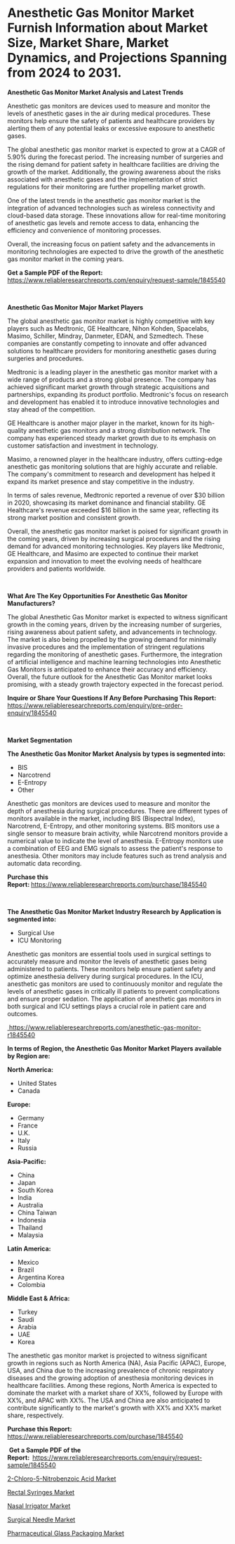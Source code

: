 <p><h1>Anesthetic Gas Monitor Market Furnish Information about Market Size, Market Share, Market Dynamics, and Projections Spanning from 2024 to 2031.</h1></p><p><strong>Anesthetic Gas Monitor Market Analysis and Latest Trends</strong></p>
<p><p>Anesthetic gas monitors are devices used to measure and monitor the levels of anesthetic gases in the air during medical procedures. These monitors help ensure the safety of patients and healthcare providers by alerting them of any potential leaks or excessive exposure to anesthetic gases.</p><p>The global anesthetic gas monitor market is expected to grow at a CAGR of 5.90% during the forecast period. The increasing number of surgeries and the rising demand for patient safety in healthcare facilities are driving the growth of the market. Additionally, the growing awareness about the risks associated with anesthetic gases and the implementation of strict regulations for their monitoring are further propelling market growth.</p><p>One of the latest trends in the anesthetic gas monitor market is the integration of advanced technologies such as wireless connectivity and cloud-based data storage. These innovations allow for real-time monitoring of anesthetic gas levels and remote access to data, enhancing the efficiency and convenience of monitoring processes.</p><p>Overall, the increasing focus on patient safety and the advancements in monitoring technologies are expected to drive the growth of the anesthetic gas monitor market in the coming years.</p></p>
<p><strong>Get a Sample PDF of the Report:&nbsp;</strong> <a href="https://www.reliableresearchreports.com/enquiry/request-sample/1845540">https://www.reliableresearchreports.com/enquiry/request-sample/1845540</a></p>
<p>&nbsp;</p>
<p><strong>Anesthetic Gas Monitor Major Market Players</strong></p>
<p><p>The global anesthetic gas monitor market is highly competitive with key players such as Medtronic, GE Healthcare, Nihon Kohden, Spacelabs, Masimo, Schiller, Mindray, Danmeter, EDAN, and Szmedtech. These companies are constantly competing to innovate and offer advanced solutions to healthcare providers for monitoring anesthetic gases during surgeries and procedures.</p><p>Medtronic is a leading player in the anesthetic gas monitor market with a wide range of products and a strong global presence. The company has achieved significant market growth through strategic acquisitions and partnerships, expanding its product portfolio. Medtronic's focus on research and development has enabled it to introduce innovative technologies and stay ahead of the competition.</p><p>GE Healthcare is another major player in the market, known for its high-quality anesthetic gas monitors and a strong distribution network. The company has experienced steady market growth due to its emphasis on customer satisfaction and investment in technology.</p><p>Masimo, a renowned player in the healthcare industry, offers cutting-edge anesthetic gas monitoring solutions that are highly accurate and reliable. The company's commitment to research and development has helped it expand its market presence and stay competitive in the industry.</p><p>In terms of sales revenue, Medtronic reported a revenue of over $30 billion in 2020, showcasing its market dominance and financial stability. GE Healthcare's revenue exceeded $16 billion in the same year, reflecting its strong market position and consistent growth.</p><p>Overall, the anesthetic gas monitor market is poised for significant growth in the coming years, driven by increasing surgical procedures and the rising demand for advanced monitoring technologies. Key players like Medtronic, GE Healthcare, and Masimo are expected to continue their market expansion and innovation to meet the evolving needs of healthcare providers and patients worldwide.</p></p>
<p>&nbsp;</p>
<p><strong>What Are The Key Opportunities For Anesthetic Gas Monitor Manufacturers?</strong></p>
<p><p>The global Anesthetic Gas Monitor market is expected to witness significant growth in the coming years, driven by the increasing number of surgeries, rising awareness about patient safety, and advancements in technology. The market is also being propelled by the growing demand for minimally invasive procedures and the implementation of stringent regulations regarding the monitoring of anesthetic gases. Furthermore, the integration of artificial intelligence and machine learning technologies into Anesthetic Gas Monitors is anticipated to enhance their accuracy and efficiency. Overall, the future outlook for the Anesthetic Gas Monitor market looks promising, with a steady growth trajectory expected in the forecast period.</p></p>
<p><strong>Inquire or Share Your Questions If Any Before Purchasing This Report:</strong> <a href="https://www.reliableresearchreports.com/enquiry/pre-order-enquiry/1845540">https://www.reliableresearchreports.com/enquiry/pre-order-enquiry/1845540</a></p>
<p>&nbsp;</p>
<p><strong>Market Segmentation</strong></p>
<p><strong>The Anesthetic Gas Monitor Market Analysis by types is segmented into:</strong></p>
<p><ul><li>BIS</li><li>Narcotrend</li><li>E-Entropy</li><li>Other</li></ul></p>
<p><p>Anesthetic gas monitors are devices used to measure and monitor the depth of anesthesia during surgical procedures. There are different types of monitors available in the market, including BIS (Bispectral Index), Narcotrend, E-Entropy, and other monitoring systems. BIS monitors use a single sensor to measure brain activity, while Narcotrend monitors provide a numerical value to indicate the level of anesthesia. E-Entropy monitors use a combination of EEG and EMG signals to assess the patient's response to anesthesia. Other monitors may include features such as trend analysis and automatic data recording.</p></p>
<p><strong>Purchase this Report:&nbsp;</strong><a href="https://www.reliableresearchreports.com/purchase/1845540">https://www.reliableresearchreports.com/purchase/1845540</a></p>
<p>&nbsp;</p>
<p><strong>The Anesthetic Gas Monitor Market Industry Research by Application is segmented into:</strong></p>
<p><ul><li>Surgical Use</li><li>ICU Monitoring</li></ul></p>
<p><p>Anesthetic gas monitors are essential tools used in surgical settings to accurately measure and monitor the levels of anesthetic gases being administered to patients. These monitors help ensure patient safety and optimize anesthesia delivery during surgical procedures. In the ICU, anesthetic gas monitors are used to continuously monitor and regulate the levels of anesthetic gases in critically ill patients to prevent complications and ensure proper sedation. The application of anesthetic gas monitors in both surgical and ICU settings plays a crucial role in patient care and outcomes.</p></p>
<p><a href="https://www.reliableresearchreports.com/anesthetic-gas-monitor-r1845540">&nbsp;https://www.reliableresearchreports.com/anesthetic-gas-monitor-r1845540</a></p>
<p><strong>In terms of Region, the Anesthetic Gas Monitor Market Players available by Region are:</strong></p>
<p>
    <p> <strong> North America: </strong>
        <ul>
            <li>United States</li>
            <li>Canada</li>
        </ul>
        </p> 
    <p> <strong> Europe: </strong>
        <ul>
            <li>Germany</li>
            <li>France</li>
            <li>U.K.</li>
            <li>Italy</li>
            <li>Russia</li>
        </ul>
        </p> 
    <p> <strong> Asia-Pacific: </strong>
        <ul>
            <li>China</li>
            <li>Japan</li>
            <li>South Korea</li>
            <li>India</li>
            <li>Australia</li>
            <li>China Taiwan</li>
            <li>Indonesia</li>
            <li>Thailand</li>
            <li>Malaysia</li>
        </ul>
        </p> 
    <p> <strong> Latin America: </strong>
        <ul>
            <li>Mexico</li>
            <li>Brazil</li>
            <li>Argentina Korea</li>
            <li>Colombia</li>
        </ul>
        </p> 
    <p> <strong> Middle East & Africa: </strong>
        <ul>
            <li>Turkey</li>
            <li>Saudi</li>
            <li>Arabia</li>
            <li>UAE</li>
            <li>Korea</li>
        </ul>
    </p>
    </p>
<p><p>The anesthetic gas monitor market is projected to witness significant growth in regions such as North America (NA), Asia Pacific (APAC), Europe, USA, and China due to the increasing prevalence of chronic respiratory diseases and the growing adoption of anesthesia monitoring devices in healthcare facilities. Among these regions, North America is expected to dominate the market with a market share of XX%, followed by Europe with XX%, and APAC with XX%. The USA and China are also anticipated to contribute significantly to the market's growth with XX% and XX% market share, respectively.</p></p>
<p><strong>Purchase this Report: </strong><a href="https://www.reliableresearchreports.com/purchase/1845540">https://www.reliableresearchreports.com/purchase/1845540</a></p>
<p>&nbsp;<strong>Get a Sample PDF of the Report:&nbsp;&nbsp;</strong><a href="https://www.reliableresearchreports.com/enquiry/request-sample/1845540">https://www.reliableresearchreports.com/enquiry/request-sample/1845540</a></p>
<p><strong></strong></p>
<p><p><a href="https://issuu.com/reportprime-2/docs/2-chloro-5-nitrobenzoic-acid-market-size-2030.pptx">2-Chloro-5-Nitrobenzoic Acid Market</a></p><p><a href="https://www.linkedin.com/pulse/rectal-syringes-market-size-outlook-forecast-2024-2031-market-metro-rkpoe?trackingId=yjg5MNmrwX9pjzYC7vHW2A%3D%3D">Rectal Syringes Market</a></p><p><a href="https://www.linkedin.com/pulse/analyzing-nasal-irrigator-market-global-industry-perspective-erxpe?trackingId=SHDiMa0twBHUNZpmxhQlxQ%3D%3D">Nasal Irrigator Market</a></p><p><a href="https://github.com/biheemgalvinlouises6hokrh3h/Market-Research-Report-List-2/blob/main/surgical-needle-market.md">Surgical Needle Market</a></p><p><a href="https://github.com/guneycigdem35/Market-Research-Report-List-3/blob/main/pharmaceutical-glass-packaging-market.md">Pharmaceutical Glass Packaging Market</a></p></p>